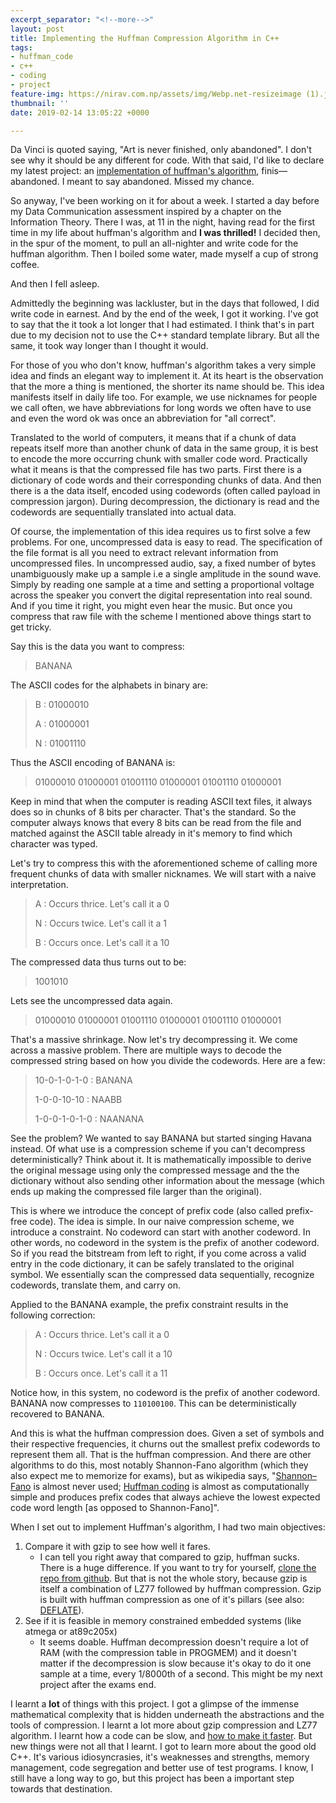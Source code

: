```yaml
---
excerpt_separator: "<!--more-->"
layout: post
title: Implementing the Huffman Compression Algorithm in C++
tags:
- huffman_code
- c++
- coding
- project
feature-img: https://nirav.com.np/assets/img/Webp.net-resizeimage (1).jpg
thumbnail: ''
date: 2019-02-14 13:05:22 +0000

---
```

Da Vinci is quoted saying, "Art is never finished, only abandoned". I don't see why it should be any different for code. With that said, I'd like to declare my latest project: an [implementation of huffman's algorithm](https://github.com/niravcodes/huffman_compression "Huffman Compression Implementation by Nirav"), finis— abandoned. I meant to say abandoned. Missed my chance.

<!--more-->

So anyway, I've been working on it for about a week. I started a day before my Data Communication assessment inspired by a chapter on the Information Theory. There I was, at 11 in the night, having read for the first time in my life about huffman's algorithm and **I was thrilled!** I decided then, in the spur of the moment, to pull an all-nighter and write code for the huffman algorithm. Then I boiled some water, made myself a cup of strong coffee.

And then I fell asleep.

Admittedly the beginning was lackluster, but in the days that followed, I did write code in earnest. And by the end of the week, I got it working. I've got to say that the it took a lot longer that I had estimated. I think that's in part due to my decision not to use the C++ standard template library. But all the same, it took way longer than I thought it would.

For those of you who don't know, huffman's algorithm takes a very simple idea and finds an elegant way to implement it. At its heart is the observation that the more a thing is mentioned, the shorter its name should be. This idea manifests itself in daily life too. For example, we use nicknames for people we call often, we have abbreviations for long words we often have to use and even the word ok was once an abbreviation for "all correct".

Translated to the world of computers, it means that if a chunk of data repeats itself more than another chunk of data in the same group, it is best to encode the more occurring chunk with smaller code word. Practically what it means is that the compressed file has two parts. First there is a dictionary of code words and their corresponding chunks of data. And then there is a the data itself, encoded using codewords (often called payload in compression jargon). During decompression, the dictionary is read and the codewords are sequentially translated into actual data.

Of course, the implementation of this idea requires us to first solve a few problems. For one, uncompressed data is easy to read. The specification of the file format is all you need to extract relevant information from uncompressed files. In uncompressed audio, say, a fixed number of bytes unambiguously make up a sample i.e a single amplitude in the sound wave. Simply by reading one sample at a time and setting a proportional voltage across the speaker you convert the digital representation into real sound. And if you time it right, you might even hear the music. But once you compress that raw file with the scheme I mentioned above things start to get tricky.

Say this is the data you want to compress:

> BANANA

The ASCII codes for the alphabets in binary are:

> B : 01000010
>
> A : 01000001
>
> N : 01001110

Thus the ASCII encoding of BANANA is:

> 01000010 01000001 01001110 01000001 01001110 01000001

Keep in mind that when the computer is reading ASCII text files, it always does so in chunks of 8 bits per character. That's the standard. So the computer always knows that every 8 bits can be read from the file and matched against the ASCII table already in it's memory to find which character was typed.

Let's try to compress this with the aforementioned scheme of calling more frequent chunks of data with smaller nicknames. We will start with a naive interpretation.

> A : Occurs thrice. Let's call it a 0
>
> N : Occurs twice. Let's call it a 1
>
> B : Occurs once. Let's call it a 10

The compressed data thus turns out to be:

> 1001010

Lets see the uncompressed data again.

> 01000010 01000001 01001110 01000001 01001110 01000001

That's a massive shrinkage. Now let's try decompressing it. We come across a massive problem. There are multiple ways to decode the compressed string based on how you divide the codewords. Here are a few:

> 10-0-1-0-1-0 : BANANA
>
> 1-0-0-10-10 : NAABB
>
> 1-0-0-1-0-1-0 : NAANANA

See the problem? We wanted to say BANANA but started singing Havana instead. Of what use is a compression scheme if you can't decompress deterministically? Think about it. It is mathematically impossible to derive the original message using only the compressed message and the the dictionary without also sending other information about the message (which ends up making the compressed file larger than the original).

This is where we introduce the concept of prefix code (also called prefix-free code). The idea is simple. In our naive compression scheme, we introduce a constraint. No codeword can start with another codeword. In other words, no codeword in the system is the prefix of another codeword. So if you read the bitstream from left to right, if you come across a valid entry in the code dictionary, it can be safely translated to the original symbol. We essentially scan the compressed data sequentially, recognize codewords, translate them, and carry on.

Applied to the BANANA example, the prefix constraint results in the following correction:

> A : Occurs thrice. Let's call it a 0
>
> N : Occurs twice. Let's call it a 10
>
> B : Occurs once. Let's call it a 11

Notice how, in this system, no codeword is the prefix of another codeword. BANANA now compresses to `110100100`. This can be deterministically recovered to BANANA.

And this is what the huffman compression does. Given a set of symbols and their respective frequencies, it churns out the smallest prefix codewords to represent them all. That is the huffman compression. And there are other algorithms to do this, most notably Shannon-Fano algorithm (which they also expect me to memorize for exams), but as wikipedia says, "[Shannon–Fano](https://en.wikipedia.org/wiki/Shannon%E2%80%93Fano_coding) is almost never used; [Huffman coding](https://en.wikipedia.org/wiki/Huffman_coding "Huffman coding") is almost as computationally simple and produces prefix codes that always achieve the lowest expected code word length \[as opposed to Shannon-Fano\]".

When I set out to implement Huffman's algorithm, I had two main objectives:

1. Compare it with gzip to see how well it fares.
   * I can tell you right away that compared to gzip, huffman sucks. There is a huge difference. If you want to try for yourself, [clone the repo from github](https://github.com/niravcodes/huffman_compression). But that is not the whole story, because gzip is itself a combination of LZ77 followed by huffman compression. Gzip is built with huffman compression as one of it's pillars (see also: [DEFLATE](https://en.wikipedia.org/wiki/DEFLATE)).
2. See if it is feasible in memory constrained embedded systems (like atmega or at89c205x)
   * It seems doable. Huffman decompression doesn't require a lot of RAM (with the compression table in PROGMEM) and it doesn't matter if the decompression is slow because it's okay to do it one sample at a time, every 1/8000th of a second. This might be my next project after the exams end.

I learnt a **lot** of things with this project. I got a glimpse of the immense mathematical complexity that is hidden underneath the abstractions and the tools of compression. I learnt a lot more about gzip compression and LZ77 algorithm. I learnt how a code can be slow, and [how to make it faster](https://commandlinefanatic.com/cgi-bin/showarticle.cgi?article=art007). But new things were not all that I learnt. I got to learn more about the good old C++. It's various idiosyncrasies, it's weaknesses and strengths, memory management, code segregation and better use of test programs. I know, I still have a long way to go, but this project has been a important step towards that destination.
